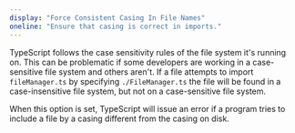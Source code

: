 ```yaml
---
display: "Force Consistent Casing In File Names"
oneline: "Ensure that casing is correct in imports."
---
```


TypeScript follows the case sensitivity rules of the file system it's running on.
This can be problematic if some developers are working in a case-sensitive file system and others aren't.
If a file attempts to import `fileManager.ts` by specifying `./FileManager.ts` the file will be found in a case-insensitive file system, but not on a case-sensitive file system.

When this option is set, TypeScript will issue an error if a program tries to include a file by a casing different from the casing on disk.
